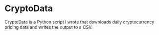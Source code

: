 # CryptoData
CryptoData is a Python script I wrote that downloads daily cryptocurrency pricing data and writes the output to a CSV. 
